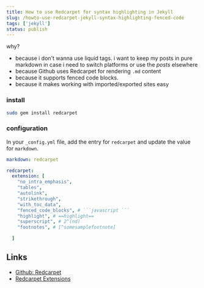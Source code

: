 ```yaml
---
title: How to use Redcarpet for syntax highlighting in Jekyll
slug: /howto-use-redcarpet-jekyll-syntax-highlighting-fenced-code
tags: ['jekyll']
status: publish
---
```


why?
- because i don't wanna use liquid tags. i want to keep my posts in pure markdown in case i need to switch platforms or use the _posts_ elsewhere
- because Github uses Redcarpet for rendering `.md` content
- because it supports fenced code blocks.
- because it makes working with imported/exported sites easy


### install

```bash
sudo gem install redcarpet
```

### configuration

In your `_config.yml` file, add the entry for `redcarpet` and update the value for `markdown`.

```yml
markdown: redcarpet

redcarpet:
  extension: [
    "no_intra_emphasis",
    "tables",
    "autolink",
    "strikethrough",
    "with_toc_data",
    "fenced_code_blocks", # ```javascript ```
    "highlight", # ==highlight==
    "superscript", # 2^(nd)
    "footnotes", # [^somesamplefootnote]

  ]
``` 


Links
---

- [Github: Redcarpet](https://github.com/vmg/redcarpet/)
- [Redcarpet Extensions](https://george-hawkins.github.io/basic-gfm-jekyll/redcarpet-extensions.html)
